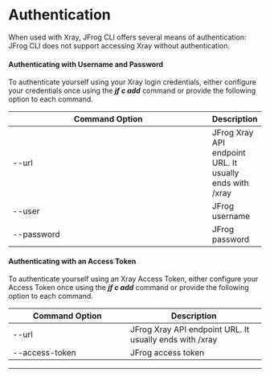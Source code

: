 # Authentication

When used with Xray, JFrog CLI offers several means of authentication: JFrog CLI does not support accessing Xray without
authentication.

#### Authenticating with Username and Password

To authenticate yourself using your Xray login credentials, either configure your credentials once using the
_**jf c add**_ command or provide the following option to each command.

<table>
   <thead>
      <tr>
         <th width="424.5">Command Option</th>
         <th>Description</th>
      </tr>
   </thead>
   <tbody>
      <tr>
         <td>--url</td>
         <td>JFrog Xray API endpoint URL. It usually ends with /xray</td>
      </tr>
      <tr>
         <td>--user</td>
         <td>JFrog username</td>
      </tr>
      <tr>
         <td>--password</td>
         <td>JFrog password</td>
      </tr>
   </tbody>
</table>

#### Authenticating with an Access Token

To authenticate yourself using an Xray Access Token, either configure your Access Token once using the _**jf c add**_
command or provide the following option to each command.

<table>
   <thead>
      <tr>
         <th width="218.5">Command Option</th>
         <th>Description</th>
      </tr>
   </thead>
   <tbody>
      <tr>
         <td>--url</td>
         <td>JFrog Xray API endpoint URL. It usually ends with /xray</td>
      </tr>
      <tr>
         <td>--access-token</td>
         <td>JFrog access token</td>
      </tr>
   </tbody>
</table>

***



